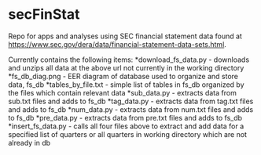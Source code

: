 # secFinStat
Repo for apps and analyses using SEC financial statement data found at 
https://www.sec.gov/dera/data/financial-statement-data-sets.html.

Currently contains the following items: 
*download_fs_data.py - downloads and unzips all data at the above url not currently in the working directory
*fs_db_diag.png - EER diagram of database used to organize and store data, fs_db
*tables_by_file.txt - simple list of tables in fs_db organized by the files which contain relevant data
*sub_data.py - extracts data from sub.txt files and adds to fs_db
*tag_data.py - extracts data from tag.txt files and adds to fs_db
*num_data.py - extracts data from num.txt files and adds to fs_db
*pre_data.py - extracts data from pre.txt files and adds to fs_db
*insert_fs_data.py - calls all four files above to extract and add data for a specified list of quarters or all quarters 
in working directory which are not already in db
